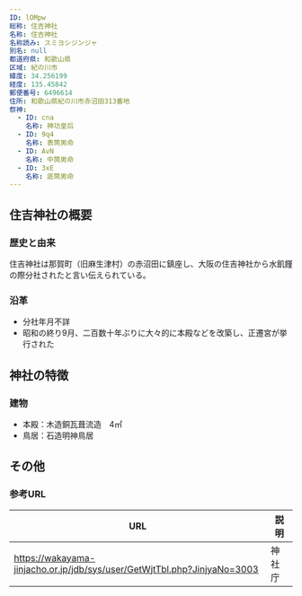 ```yaml
---
ID: lOMpw
総称: 住吉神社
名称: 住吉神社
名称読み: スミヨシジンジャ
別名: null
都道府県: 和歌山県
区域: 紀の川市
緯度: 34.256199
経度: 135.45842
郵便番号: 6496614
住所: 和歌山県紀の川市赤沼田313番地
祭神:
  - ID: cna
    名称: 神功皇后
  - ID: 9q4
    名称: 表筒男命
  - ID: AvN
    名称: 中筒男命
  - ID: 3xE
    名称: 底筒男命
---
```


## 住吉神社の概要

### 歴史と由来

住吉神社は那賀町（旧麻生津村）の赤沼田に鎮座し、大阪の住吉神社から水飢饉の際分社されたと言い伝えられている。

### 沿革

- 分社年月不詳
- 昭和の終り9月、二百数十年ぶりに大々的に本殿などを改築し、正遷宮が挙行された

## 神社の特徴

### 建物

- 本殿：木造銅瓦葺流造　4㎡
- 鳥居：石造明神鳥居

## その他

### 参考URL

| URL                                                                      | 説明   |
| ------------------------------------------------------------------------ | ------ |
| https://wakayama-jinjacho.or.jp/jdb/sys/user/GetWjtTbl.php?JinjyaNo=3003 | 神社庁 |
